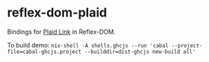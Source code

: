 # reflex-dom-plaid

Bindings for [Plaid Link](https://plaid.com/docs/quickstart/#client-side-link-configuration) in Reflex-DOM.

To build demo: `nix-shell -A shells.ghcjs --run 'cabal --project-file=cabal-ghcjs.project --builddir=dist-ghcjs new-build all'`
